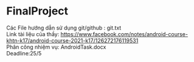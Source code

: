 # FinalProject
Các File hướng dẫn sử dụng git/github : git.txt                                                                                                     
Link tài liệu của thầy: https://www.facebook.com/notes/android-course-khtn-k17/android-course-2021-k17/126272176119531                                    
Phân công nhiệm vụ: AndroidTask.docx                                                                                                                              
Deadline:25/5

